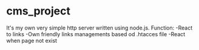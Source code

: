 # cms_project
It's my own very simple http server written using node.js.
Function:
  -React to links
  -Own friendly links managements based od .htacces file
  -React when page not exist
